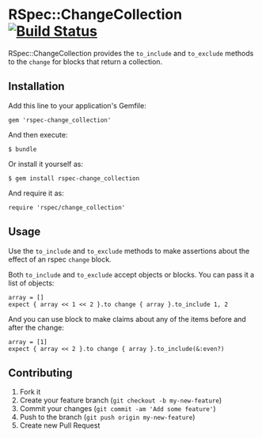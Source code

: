 # RSpec::ChangeCollection [![Build Status](https://travis-ci.org/dontfidget/rspec-change_collection.png)](https://travis-ci.org/dontfidget/rspec-change_collection)

RSpec::ChangeCollection provides the `to_include` and `to_exclude` methods to the `change` for blocks that return a collection.

## Installation

Add this line to your application's Gemfile:

    gem 'rspec-change_collection'

And then execute:

    $ bundle

Or install it yourself as:

    $ gem install rspec-change_collection

And require it as:

    require 'rspec/change_collection'

## Usage

Use the `to_include` and `to_exclude` methods to make assertions about the effect of an rspec `change` block.

Both `to_include` and `to_exclude` accept objects or blocks.  You can pass it a list of objects:

    array = []
    expect { array << 1 << 2 }.to change { array }.to_include 1, 2

And you can use block to make claims about any of the items before and after the change:

    array = [1]
    expect { array << 2 }.to change { array }.to_include(&:even?)

## Contributing

1. Fork it
2. Create your feature branch (`git checkout -b my-new-feature`)
3. Commit your changes (`git commit -am 'Add some feature'`)
4. Push to the branch (`git push origin my-new-feature`)
5. Create new Pull Request
